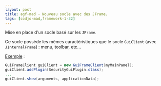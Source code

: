 ```yaml
---
layout: post
title: agf-mad - Nouveau socle avec des JFrame.
tags: [codjo-mad,framework-1-32]
---
```

Mise en place d'un socle basé sur les ```JFrame```.

Ce socle possède les mêmes caractéristiques que le socle ```GuiClient``` (avec ```JInternalFrame```) : menu, toolbar, etc...

<u>Exemple</u> :
```java
GuiFrameClient guiClient = new GuiFrameClient(myMainPanel);
guiClient.addPlugin(SecurityGuiPlugin.class);
...
guiClient.show(arguments, applicationData);
```


